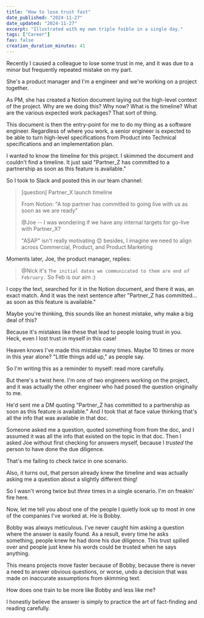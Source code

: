 ```yaml
---
title: "How to lose trust fast"
date_published: "2024-11-27"
date_updated: "2024-11-27"
excerpt: "Illustrated with my own triple foible in a single day."
tags: ["Career"]
fav: false
creation_duration_minutes: 41
---
```


Recently I caused a colleague to lose some trust in me, and it was due to a minor but frequently repeated mistake on my part.

She's a product manager and I'm a engineer and we're working on a project together.

As PM, she has created a Notion document laying out the high-level context of the project. Why are we doing this? Why now? What is the timeline? What are the various expected work packages? That sort of thing.

This document is then the entry-point for me to do my thing as a software engineer. Regardless of where you work, a senior engineer is expected to be able to turn high-level specifications from Product into Technical specifications and an implementation plan.

I wanted to know the timeline for this project. I skimmed the document and couldn't find a timeline. It just said "Partner_Z has committed to a partnership as soon as this feature is available."

So I took to Slack and posted this in our team channel:

> [question] Partner_X launch timeline
>
> From Notion: "A top partner has committed to going live with us as soon as we are ready"
>
> @Joe -- I was wondering if we have any internal targets for go-live with Partner_X?
>
> "ASAP" isn't really motivating 😊 besides, I imagine we need to align across Commercial, Product, and Product Marketing

Moments later, Joe, the product manager, replies:

> @Nick it's `The initial dates we communicated to them are end of February.` So Feb is our aim :)

I copy the text, searched for it in the Notion document, and there it was, an exact match. And it was the next sentence after "Partner_Z has committed... as soon as this feature is available."

Maybe you're thinking, this sounds like an honest mistake, why make a big deal of this?

Because it's mistakes like these that lead to people losing trust in you. Heck, even I lost trust in myself in this case!

Heaven knows I've made this mistake many times. Maybe 10 times or more in this year alone? "Little things add up," as people say.

So I'm writing this as a reminder to myself: read more carefully.

But there's a twist here. I'm one of two engineers working on the project, and it was actually the other engineer who had posed the question originally to me.

He'd sent me a DM quoting "Partner_Z has committed to a partnership as soon as this feature is available." And I took that at face value thinking that's all the info that was available in that doc.

Someone asked me a question, quoted something from from the doc, and I assumed it was all the info that existed on the topic in that doc. Then I asked Joe without first checking for answers myself, because I _trusted_ the person to have done the due diligence.

That's me failing to check _twice_ in one scenario.

Also, it turns out, that person already knew the timeline and was actually asking me a question about a slightly different thing!

So I wasn't wrong twice but _three_ times in a single scenario. I'm on freakin' fire here.

Now, let me tell you about one of the people I quietly look up to most in one of the companies I've worked at. He is Bobby.

Bobby was always meticulous. I've never caught him asking a question where the answer is easily found. As a result, every time he asks something, people knew he had done his due diligence. This trust spilled over and people just knew his words could be trusted when he says anything.

This means projects move faster because of Bobby, because there is never a need to answer obvious questions, or worse, undo a decision that was made on inaccurate assumptions from skimming text.

How does one train to be more like Bobby and less like me?

I honestly believe the answer is simply to practice the art of fact-finding and reading carefully.
